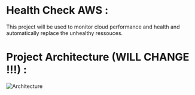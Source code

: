 # Health Check AWS :

This project will be used to monitor cloud performance and health and automatically replace the unhealthy ressouces.

# Project Architecture (WILL CHANGE !!!) :

![Architecture](img/2024-12-24-01-18)
